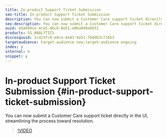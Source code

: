 ```yaml
---
title: In-product Support Ticket Submission
seo-title: In-product Support Ticket Submission
description: You can now submit a Customer Care support ticket directly in the UI, streamlining the process toward resolution.
seo-description: You can now submit a Customer Care support ticket directly in the UI, streamlining the process toward resolution.
uuid: e6a699ce-4ce5-4bcb-8e51-e0ba049a0931
products: SG_ANALYTICS
discoiquuid: 1cd23fc8-e0ca-4e43-9a51-7b8d63c716b3
targetaudience: target-audience new;target-audience ongoing
index: y
internal: n
snippet: y
---
```


# In-product Support Ticket Submission {#in-product-support-ticket-submission}

You can now submit a Customer Care support ticket directly in the UI, streamlining the process toward resolution.

>[!VIDEO](https://video.tv.adobe.com/v/23133/?quality=12)